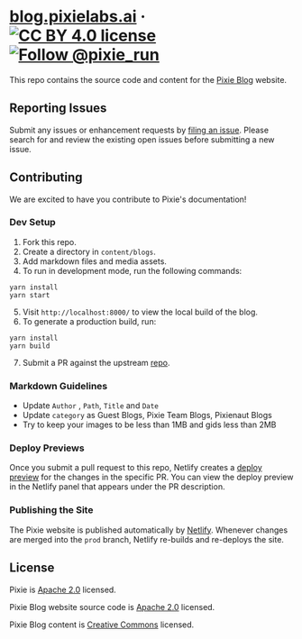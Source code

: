 # [blog.pixielabs.ai](http://blog.pixielabs.ai/) &middot; [![CC BY 4.0 license](https://img.shields.io/badge/license-CC%20BY%204.0-blue.svg)](https://creativecommons.org/licenses/by/4.0/) <a href="https://twitter.com/intent/follow?screen_name=pixie_run"><img src="https://img.shields.io/twitter/follow/pixie_run.svg?label=Follow%20@pixie_run" alt="Follow @pixie_run" /></a>

This repo contains the source code and content for the [Pixie Blog](http://blog.pixielabs.ai/) website.

## Reporting Issues
Submit any issues or enhancement requests by [filing an issue](https://github.com/pixie-labs/pixie-blog/issues/new). Please search for and review the existing open issues before submitting a new issue.

## Contributing

We are excited to have you contribute to Pixie's documentation! 

### Dev Setup

1. Fork this repo. 
2. Create a directory in `content/blogs`.
3. Add markdown files and media assets.
4. To run in development mode, run the following commands:
```shell
yarn install
yarn start
```
5. Visit `http://localhost:8000/` to view the local build of the blog.
6. To generate a production build, run:
```shell
yarn install
yarn build
```
7. Submit a PR against the upstream  [repo](https://github.com/pixie-labs/pixie-blog).

### Markdown Guidelines

- Update `Author` , `Path`, `Title` and `Date`
- Update `category` as Guest Blogs, Pixie Team Blogs, Pixienaut Blogs
- Try to keep your images to be less than 1MB and gids less than 2MB

### Deploy Previews

Once you submit a pull request to this repo, Netlify creates a [deploy preview](https://www.netlify.com/blog/2016/07/20/introducing-deploy-previews-in-netlify/) for the changes in the specific PR. You can view the deploy preview in the Netlify panel that appears under the PR description. 

### Publishing the Site

The Pixie website is published automatically by [Netlify](https://www.netlify.com/). Whenever changes are merged into the `prod` branch, Netlify re-builds and re-deploys the site. 

## License

Pixie is [Apache 2.0](https://github.com/pixie-labs/pixie-blog/blob/main/LICENSE) licensed.

Pixie Blog website source code is [Apache 2.0](https://github.com/pixie-labs/pixie-blog/blob/main/LICENSE) licensed.

Pixie Blog content is [Creative Commons](https://creativecommons.org/licenses/by/4.0/) licensed.
